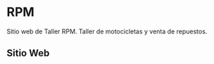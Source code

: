 # RPM
Sitio web de Taller RPM. Taller de motocicletas y venta de repuestos.
## Sitio Web
<!-- - [https://pizzerialasvegas.com/](https://pizzerialasvegas.com/) -->